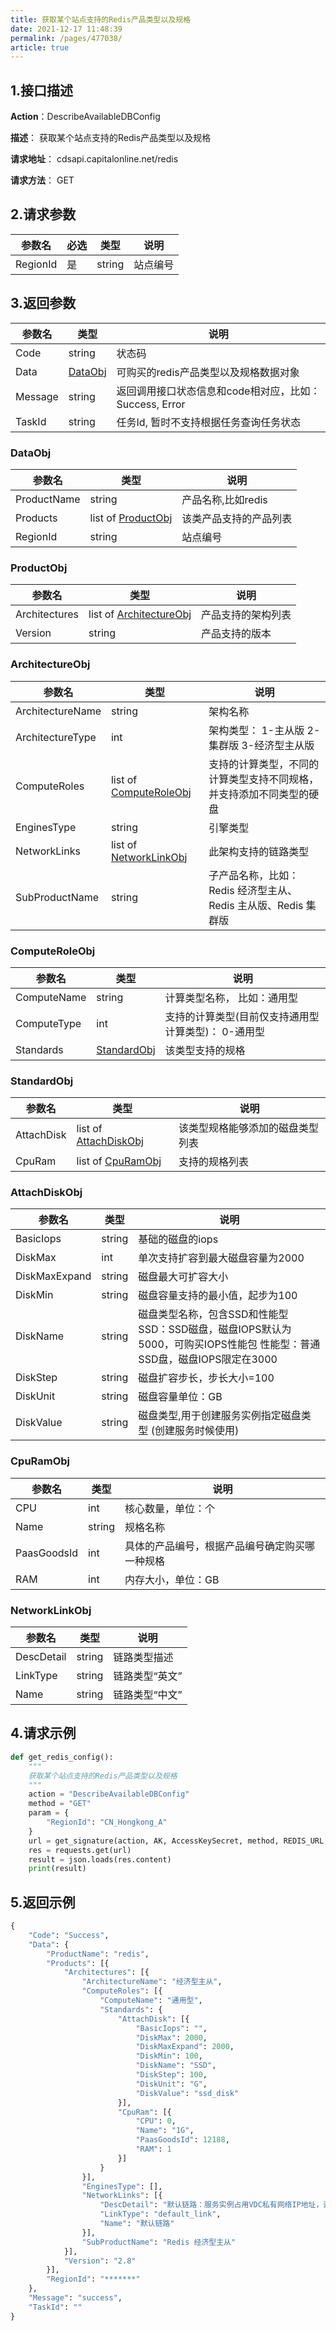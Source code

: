 ```yaml
---
title: 获取某个站点支持的Redis产品类型以及规格
date: 2021-12-17 11:48:39
permalink: /pages/477038/
article: true
---
```


## 1.接口描述

**Action**：DescribeAvailableDBConfig

**描述**： 获取某个站点支持的Redis产品类型以及规格

**请求地址**： cdsapi.capitalonline.net/redis

**请求方法**： GET

## 2.请求参数

| 参数名   | 必选 | 类型   | 说明     |
| -------- | ---- | ------ | -------- |
| RegionId | 是   | string | 站点编号 |

## 3.返回参数

| 参数名  | 类型                | 说明                                                   |
| ------- | ------------------- | ------------------------------------------------------ |
| Code    | string              | 状态码                                                 |
| Data    | [DataObj](#dataobj) | 可购买的redis产品类型以及规格数据对象                  |
| Message | string              | 返回调用接口状态信息和code相对应，比如：Success, Error |
| TaskId  | string              | 任务Id, 暂时不支持根据任务查询任务状态                 |

### DataObj

| 参数名      | 类型                              | 说明                   |
| ----------- | --------------------------------- | ---------------------- |
| ProductName | string                            | 产品名称,比如redis     |
| Products    | list of [ProductObj](#productobj) | 该类产品支持的产品列表 |
| RegionId    | string                            | 站点编号               |

### ProductObj

| 参数名        | 类型                                        | 说明               |
| ------------- | ------------------------------------------- | ------------------ |
| Architectures | list of [ArchitectureObj](#architectureobj) | 产品支持的架构列表 |
| Version       | string                                      | 产品支持的版本     |

### ArchitectureObj

| 参数名           | 类型                                      | 说明                                                         |
| ---------------- | ----------------------------------------- | ------------------------------------------------------------ |
| ArchitectureName | string                                    | 架构名称                                                     |
| ArchitectureType | int                                       | 架构类型： 1-主从版 2-集群版 3-经济型主从版                  |
| ComputeRoles     | list of [ComputeRoleObj](#computeroleobj) | 支持的计算类型，不同的计算类型支持不同规格，并支持添加不同类型的硬盘 |
| EnginesType      | string                                    | 引擎类型                                                     |
| NetworkLinks     | list of [NetworkLinkObj](#networklinkobj) | 此架构支持的链路类型                                         |
| SubProductName   | string                                    | 子产品名称，比如：Redis 经济型主从、Redis 主从版、Redis 集群版 |

### ComputeRoleObj

| 参数名      | 类型                        | 说明                                                |
| ----------- | --------------------------- | --------------------------------------------------- |
| ComputeName | string                      | 计算类型名称， 比如：通用型                         |
| ComputeType | int                         | 支持的计算类型(目前仅支持通用型计算类型)： 0-通用型 |
| Standards   | [StandardObj](#standardobj) | 该类型支持的规格                                    |

### StandardObj

| 参数名     | 类型                                    | 说明                             |
| ---------- | --------------------------------------- | -------------------------------- |
| AttachDisk | list of [AttachDiskObj](#attachdiskobj) | 该类型规格能够添加的磁盘类型列表 |
| CpuRam     | list of [CpuRamObj](#cpuramobj)         | 支持的规格列表                   |

### AttachDiskObj

| 参数名        | 类型   | 说明                                                         |
| ------------- | ------ | ------------------------------------------------------------ |
| BasicIops     | string | 基础的磁盘的iops                                             |
| DiskMax       | int    | 单次支持扩容到最大磁盘容量为2000                             |
| DiskMaxExpand | string | 磁盘最大可扩容大小                                           |
| DiskMin       | string | 磁盘容量支持的最小值，起步为100                              |
| DiskName      | string | 磁盘类型名称，包含SSD和性能型 SSD：SSD磁盘，磁盘IOPS默认为5000，可购买IOPS性能包 性能型：普通SSD盘，磁盘IOPS限定在3000 |
| DiskStep      | string | 磁盘扩容步长，步长大小=100                                   |
| DiskUnit      | string | 磁盘容量单位：GB                                             |
| DiskValue     | string | 磁盘类型,用于创建服务实例指定磁盘类型 (创建服务时候使用)     |

### CpuRamObj

| 参数名      | 类型   | 说明                                           |
| ----------- | ------ | ---------------------------------------------- |
| CPU         | int    | 核心数量，单位：个                             |
| Name        | string | 规格名称                                       |
| PaasGoodsId | int    | 具体的产品编号，根据产品编号确定购买哪一种规格 |
| RAM         | int    | 内存大小，单位：GB                             |

### NetworkLinkObj

| 参数名     | 类型   | 说明           |
| ---------- | ------ | -------------- |
| DescDetail | string | 链路类型描述   |
| LinkType   | string | 链路类型“英文” |
| Name       | string | 链路类型“中文” |

## 4.请求示例

```python
def get_redis_config():
    """
    获取某个站点支持的Redis产品类型以及规格
    """
    action = "DescribeAvailableDBConfig"
    method = "GET"
    param = {
        "RegionId": "CN_Hongkong_A"
    }
    url = get_signature(action, AK, AccessKeySecret, method, REDIS_URL, param)
    res = requests.get(url)
    result = json.loads(res.content)
    print(result)
```

## 5.返回示例

```python
{
    "Code": "Success",
    "Data": {
        "ProductName": "redis",
        "Products": [{
            "Architectures": [{
                "ArchitectureName": "经济型主从",
                "ComputeRoles": [{
                    "ComputeName": "通用型",
                    "Standards": {
                        "AttachDisk": [{
                            "BasicIops": "",
                            "DiskMax": 2000,
                            "DiskMaxExpand": 2000,
                            "DiskMin": 100,
                            "DiskName": "SSD",
                            "DiskStep": 100,
                            "DiskUnit": "G",
                            "DiskValue": "ssd_disk"
                        }],
                        "CpuRam": [{
                            "CPU": 0,
                            "Name": "1G",
                            "PaasGoodsId": 12188,
                            "RAM": 1
                        }]
                    }
                }],
                "EnginesType": [],
                "NetworkLinks": [{
                    "DescDetail": "默认链路：服务实例占用VDC私有网络IP地址，适用于对延迟敏感类型的应用。",
                    "LinkType": "default_link",
                    "Name": "默认链路"
                }],
                "SubProductName": "Redis 经济型主从"
            }],
            "Version": "2.8"
        }],
        "RegionId": "*******"
    },
    "Message": "success",
    "TaskId": ""
}
```


